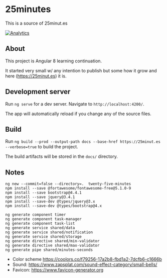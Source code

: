 # 25minutes
This is a source of 25minut.es

[![Analytics](https://ga-beacon.appspot.com/UA-54543878-3/robertsv/25minutes)]()

## About

This project is Angular 8 learning continuation. 

It started very small w/ any intention to publish but some how it grow and here (https://25minut.es) it is. 

## Development server

Run `ng serve` for a dev server. Navigate to `http://localhost:4200/`.

The app will automatically reload if you change any of the source files.

## Build

Run `ng build --prod --output-path docs --base-href https://25minut.es --verbose=true` to build the project.

The build artifacts will be stored in the `docs/` directory.

## Notes

```
ng new --commit=false --directory=.  twenty-five-minutes
npm install --save @fortawesome/fontawesome-free@5.1.0-9
npm install --save bootstrap@4.4.1
npm install --save jquery@3.4.1
npm install --save-dev @types/jquery@3.x
npm install --save-dev @types/bootstrap@4.x

ng generate component timer
ng generate component task-manager
ng generate component task-list
ng generate service shared/data
ng generate service shared/notification
ng generate service shared/storage
ng generate directive shared/min-validator
ng generate directive shared/max-validator
ng generate pipe shared/minutes-seconds
```

* Color scheme https://coolors.co/f79256-17a2b8-fbd1a2-7dcfb6-c1666b
* Sound: https://www.zapsplat.com/sound-effect-category/small-bells/
* Favicon: https://www.favicon-generator.org
